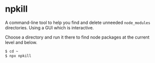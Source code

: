 # npkill

A command-line tool to help you find and delete unneeded `node_modules` directories. Using a GUI which is interactive.


Choose a directory and run it there to find node packages at the current level and below.

```sh
$ cd ~
$ npx npkill
```
